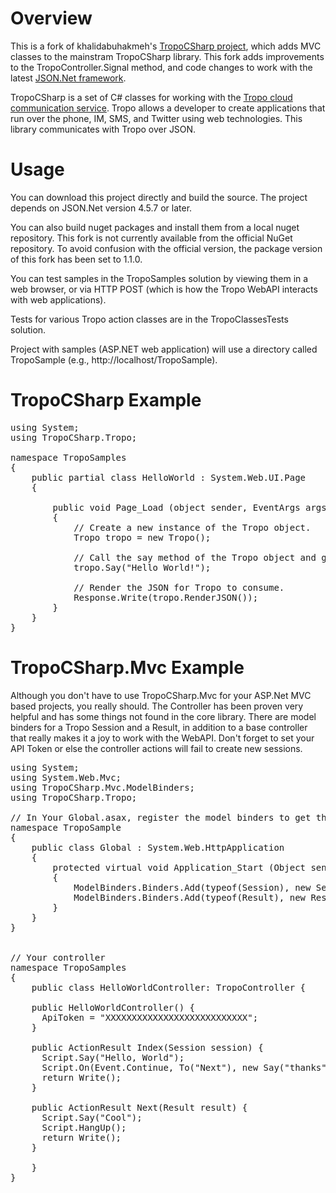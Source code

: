 Overview
========

This is a fork of khalidabuhakmeh's [TropoCSharp project](https://github.com/khalidabuhakmeh/tropo-webapi-csharp), which adds MVC classes to the mainstram TropoCSharp library.  This fork adds improvements to the TropoController.Signal method, and code changes to work with the latest [JSON.Net framework](http://json.codeplex.com/).

TropoCSharp is a set of C# classes for working with the [Tropo cloud communication service](http://tropo.com/). Tropo allows a developer to create applications that run over the phone, IM, SMS, and Twitter using web technologies. This library communicates with Tropo over JSON.

Usage
=====

You can download this project directly and build the source.  The project depends on JSON.Net version 4.5.7 or later.

You can also build nuget packages and install them from a local nuget repository.  This fork is not currently available from the official NuGet repository.  To avoid confusion with the official version, the package version of this fork has been set to 1.1.0.

You can test samples in the TropoSamples solution by viewing them in a web browser, or via HTTP POST (which is how the Tropo WebAPI interacts with web applications).

Tests for various Tropo action classes are in the TropoClassesTests solution.

Project with samples (ASP.NET web application) will use a directory called TropoSample (e.g., http://localhost/TropoSample).

TropoCSharp Example
======

<pre>
using System;
using TropoCSharp.Tropo;

namespace TropoSamples
{
	public partial class HelloWorld : System.Web.UI.Page
	{
		
		public void Page_Load (object sender, EventArgs args)
		{
            // Create a new instance of the Tropo object.
            Tropo tropo = new Tropo();

            // Call the say method of the Tropo object and give it a prompt to say.
            tropo.Say("Hello World!");

            // Render the JSON for Tropo to consume.
            Response.Write(tropo.RenderJSON());
		}
	}
}
</pre>

TropoCSharp.Mvc Example
======

Although you don't have to use TropoCSharp.Mvc for your ASP.Net MVC based projects, you really should. The Controller has been proven very helpful and has some things not found in the core library. There are model binders for a Tropo Session and a Result, in addition to a base controller that really makes it a joy to work with the WebAPI. Don't forget to set your API Token or else the controller actions will fail to create new sessions.

<pre>
using System;
using System.Web.Mvc;
using TropoCSharp.Mvc.ModelBinders;
using TropoCSharp.Tropo;

// In Your Global.asax, register the model binders to get the proper binding.
namespace TropoSample
{
	public class Global : System.Web.HttpApplication
	{
		protected virtual void Application_Start (Object sender, EventArgs e)
		{
            ModelBinders.Binders.Add(typeof(Session), new SessionModelBinder());
            ModelBinders.Binders.Add(typeof(Result), new ResultModelBinder());
		}
	}
}


// Your controller 
namespace TropoSamples
{
	public class HelloWorldController: TropoController {
    
    public HelloWorldController() {
      ApiToken = "XXXXXXXXXXXXXXXXXXXXXXXXXXX";
    }
    
    public ActionResult Index(Session session) {
      Script.Say("Hello, World");
      Script.On(Event.Continue, To("Next"), new Say("thanks"));
      return Write();
    }
    
    public ActionResult Next(Result result) {
      Script.Say("Cool");
      Script.HangUp();
      return Write();
    }
	
	}
}
</pre>
